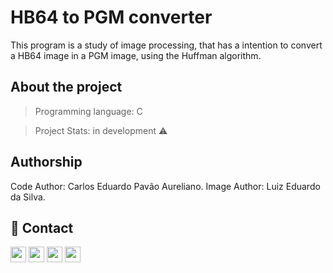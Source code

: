 # HB64 to PGM converter

This program is a study of image processing, that has a intention to convert a HB64 image in a PGM image, using the Huffman algorithm.

## About the project

> Programming language: C

> Project Stats:  in development ⚠ 

## Authorship

Code Author: Carlos Eduardo Pavão Aureliano.
Image Author: Luiz Eduardo da Silva.


## &#128231; Contact

[<img src="https://s18955.pcdn.co/wp-content/uploads/2018/02/github.png" width="25"/>](https://github.com/Cadu-Pavao) 
[<img src="https://logodownload.org/wp-content/uploads/2018/03/gmail-logo-1.png" height="25"/>](mailto:cadupavao@gmail.com)
[<img src="https://logodownload.org/wp-content/uploads/2014/09/twitter-logo-4.png" height="25"/>](https://twitter.com/Cadu_Pavao)
[<img src="https://cdn.iconscout.com/icon/free/png-256/linkedin-42-151143.png" height="25"/>](https://www.linkedin.com/in/carlos-eduardo-pavão-5055601b6/)

##